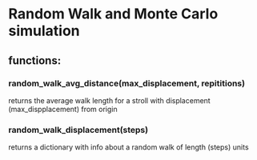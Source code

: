 # Random Walk and Monte Carlo simulation

## functions:

### random_walk_avg_distance(max_displacement, repititions)

returns the average walk length for a stroll with displacement (max_dispplacement) from origin

### random_walk_displacement(steps)

returns a dictionary with info about a random walk of length (steps) units